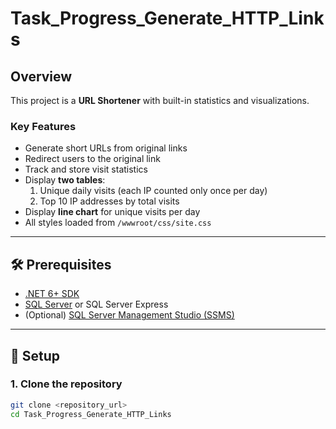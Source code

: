 # Task_Progress_Generate_HTTP_Links

## Overview
This project is a **URL Shortener** with built-in statistics and visualizations.

### Key Features
- Generate short URLs from original links
- Redirect users to the original link
- Track and store visit statistics
- Display **two tables**:
  1. Unique daily visits (each IP counted only once per day)
  2. Top 10 IP addresses by total visits
- Display **line chart** for unique visits per day
- All styles loaded from `/wwwroot/css/site.css`

---

## 🛠 Prerequisites
- [.NET 6+ SDK](https://dotnet.microsoft.com/en-us/download)
- [SQL Server](https://www.microsoft.com/en-us/sql-server/sql-server-downloads) or SQL Server Express
- (Optional) [SQL Server Management Studio (SSMS)](https://aka.ms/ssmsfullsetup)

---

## 🚀 Setup

### 1. Clone the repository
```bash
git clone <repository_url>
cd Task_Progress_Generate_HTTP_Links
